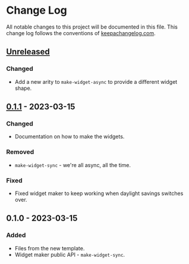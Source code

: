 # Change Log
All notable changes to this project will be documented in this file. This change log follows the conventions of [keepachangelog.com](http://keepachangelog.com/).

## [Unreleased]
### Changed
- Add a new arity to `make-widget-async` to provide a different widget shape.

## [0.1.1] - 2023-03-15
### Changed
- Documentation on how to make the widgets.

### Removed
- `make-widget-sync` - we're all async, all the time.

### Fixed
- Fixed widget maker to keep working when daylight savings switches over.

## 0.1.0 - 2023-03-15
### Added
- Files from the new template.
- Widget maker public API - `make-widget-sync`.

[Unreleased]: https://sourcehost.site/your-name/life-status/compare/0.1.1...HEAD
[0.1.1]: https://sourcehost.site/your-name/life-status/compare/0.1.0...0.1.1
